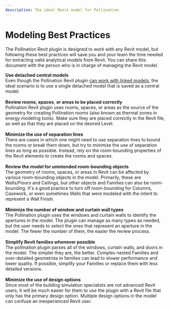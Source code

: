 ```yaml
---
description: The ideal Revit model for Pollination
---
```


# Modeling Best Practices

The Pollination Revit plugin is designed to work with any Revit model, but following these best practices will save you and your team the time needed for extracting valid analytical models from Revit. You can share this document with the person who is in charge of managing the Revit model.

**Use detached central models**\
Even though the Pollination Revit plugin [can work with linked models](setting-up-linked-models.md), the ideal scenario is to use a single detached model that is saved as a central model.\
\
**Review rooms, spaces**, **or areas to be placed correctly**\
Pollination Revit plugin uses rooms, spaces, or areas as the source of the geometry for creating Pollination rooms (also known as thermal zones in energy modeling tools). Make sure they are placed correctly in the Revit file, as well as that they are placed on the desired Level.\
\
**Minimize the use of separation lines**\
There are cases in which one might need to use separation lines to bound the rooms or break them down, but try to minimize the use of separation lines as long as possible. Instead, rely on the room-bounding properties of the Revit elements to create the rooms and spaces.\
\
**Review the model for unintended room-bounding objects**\
The geometry of rooms, spaces, or areas in Revit can be affected by various room-bounding objects in the model. Primarily, these are Walls/Floors and Ceilings, but other objects and Families can also be room-bounding. It's a good practice to turn off room-bounding for Columns, Casework, or even sometimes Walls that were modeled with the intent to represent a Wall Finish.\
\
**Minimize the number of window and curtain wall types**\
The Pollination plugin uses the windows and curtain walls to identify the apertures in the model. The plugin can manage as many types as needed, but the user needs to select the ones that represent an aperture in the model. The fewer the number of them, the easier the review process.\
\
**Simplify Revit families whenever possible**\
The pollination plugin parses all of the windows, curtain walls, and doors in the model. The simpler they are, the better. Complex nested Families and over-detailed geometries in families can lead to slower performance and lower quality. If possible, simplify your Families or replace them with less detailed versions.\
\
**Minimize the use of design options**\
Since most of the building simulation specialists are not advanced Revit users, it will be much easier for them to use the plugin with a Revit file that only has the primary design option. Multiple design options in the model can confuse an inexperienced Revit user.
